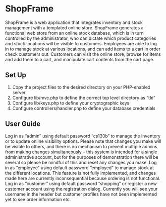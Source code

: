 # ShopFrame
ShopFrame is a web application that integrates inventory and stock management with a templated online store. ShopFrame generates a functional web store from an online stock database, which is in turn controlled by the administrator, who can dictate which product categories and stock locations will be visible to customers. Employees are able to log in to manage stock at various locations, and can add items to a cart in order check customers out. Customers can visit the online store, browse for items and add them to a cart, and manipulate cart contents from the cart page.

## Set Up
1. Copy the project files to the desired directory on your PHP-enabled server
2. Configure lib/mvc.php to define the correct top level directory as “tld”
3. Configure lib/keys.php to define your cryptographic keys
4. Configure controllers/handler.php to define your database credentials

## User Guide
Log in as “admin” using default password “cs130b” to manage the inventory or to update online visibility options. Please note that changes you make will be visible to others, and there is no mechanism to prevent multiple admins from making changes simultaneously – this system is intended for a single administrative account, but for the purposes of demonstration there will be several so please be mindful of this and reset any changes you make.
Log in as “employee” using default password “employed” to manage stock at the different locations. This feature is not fully implemented, and changes made here are currently inconsequential because ordering is not functional.
Log in as “customer” using default password “shopping” or register a new customer account using the registration dialog. Currently you will see your username in the header but customer profiles have not been implemented yet to see order information etc.


